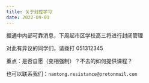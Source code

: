 ```yaml
---
title: 关于封控学习
date: 2022-09-01
---
```


据通中内部可靠消息，下周起市区学校高三将进行封闭管理

对此有异议的同学们，请拨打 051312345

重点：是否自愿（变相强制）？不去的如何提供课程？

也可以联系我们：`nantong.resistance@protonmail.com`
